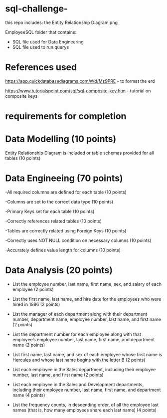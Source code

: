# sql-challenge-
this repo includes:
the Entity Relationship Diagram png 

EmployeeSQL folder that contains:

- SQL file used for Data Engineering
- SQL file used to run querys 

# References used 
https://app.quickdatabasediagrams.com/#/d/Ms9PRE - to format the erd 

https://www.tutorialspoint.com/sql/sql-composite-key.htm - tutorial on composite keys 

# requirements for completion

# Data Modelling (10 points) 

Entity Relationship Diagram is included or table schemas provided for all tables (10 points)


# Data Engineeing (70 points)

-All required columns are defined for each table (10 points)

-Columns are set to the correct data type (10 points)

-Primary Keys set for each table (10 points)

-Correctly references related tables (10 points)

-Tables are correctly related using Foreign Keys (10 points)

-Correctly uses NOT NULL condition on necessary columns (10 points)

-Accurately defines value length for columns (10 points)


# Data Analysis (20 points)

- List the employee number, last name, first name, sex, and salary of each employee (2 points)

- List the first name, last name, and hire date for the employees who were hired in 1986 (2 points)

- List the manager of each department along with their department number, department name, employee number, last name, and first name (2 points)

- List the department number for each employee along with that employee’s employee number, last name, first name, and department name (2 points)

- List first name, last name, and sex of each employee whose first name is Hercules and whose last name begins with the letter B (2 points)

- List each employee in the Sales department, including their employee number, last name, and first name (2 points)

- List each employee in the Sales and Development departments, including their employee number, last name, first name, and department name (4 points)

- List the frequency counts, in descending order, of all the employee last names (that is, how many employees share each last name) (4 points)


